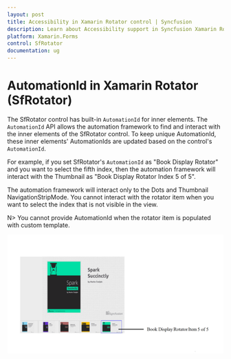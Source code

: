 ```yaml
---
layout: post
title: Accessibility in Xamarin Rotator control | Syncfusion
description: Learn about Accessibility support in Syncfusion Xamarin Rotator (SfRotator) control and more details.
platform: Xamarin.Forms
control: SfRotator
documentation: ug
---
```


# AutomationId in Xamarin Rotator (SfRotator)

The SfRotator control has built-in `AutomationId` for inner elements. The `AutomationId` API allows the automation framework to find and interact with the inner elements of the SfRotator control. To keep unique AutomationId, these inner elements' AutomationIds are updated based on the control's `AutomationId`. 

For example, if you set SfRotator's `AutomationId` as "Book Display Rotator" and you want to select the fifth index, then the automation framework will interact with the Thumbnail as "Book Display Rotator Index 5 of 5".

The automation framework will interact only to the Dots and Thumbnail NavigationStripMode. You cannot interact with the rotator item when you want to select the index that is not visible in the view. 

N> You cannot provide AutomationId when the rotator item is populated with custom template.

![AutomationId Image](images/AutomationId.png)
